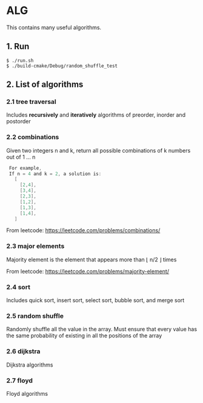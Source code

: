 # ALG

This contains many useful algorithms.


## 1. Run

```
$ ./run.sh
$ ./build-cmake/Debug/random_shuffle_test
```

## 2. List of algorithms

### 2.1 tree traversal

Includes **recursively** and **iteratively** algorithms of preorder, inorder and postorder

### 2.2 combinations

Given two integers n and k, return all possible combinations of k numbers out of 1 ... n
```C
 For example,
 If n = 4 and k = 2, a solution is:
   [
     [2,4],
     [3,4],
     [2,3],
     [1,2],
     [1,3],
     [1,4],
   ]
```

From leetcode: https://leetcode.com/problems/combinations/

### 2.3 major elements

Majority element is the element that appears more than ⌊ n/2 ⌋ times

From leetcode: https://leetcode.com/problems/majority-element/

### 2.4 sort

Includes quick sort, insert sort, select sort, bubble sort, and merge sort

### 2.5 random shuffle

Randomly shuffle all the value in the array. Must ensure that every value has the same probability
of existing in all the positions of the array

### 2.6 dijkstra

Dijkstra algorithms

### 2.7 floyd

Floyd algorithms

